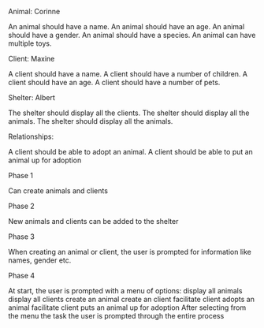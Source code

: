 Animal: Corinne

An animal should have a name.
An animal should have an age.
An animal should have a gender.
An animal should have a species.
An animal can have multiple toys.

Client: Maxine

A client should have a name.
A client should have a number of children.
A client should have an age.
A client should have a number of pets.

Shelter: Albert

The shelter should display all the clients.
The shelter should display all the animals.
The shelter should display all the animals.

Relationships:

A client should be able to adopt an animal.
A client should be able to put an animal up for adoption

Phase 1

Can create animals and clients


Phase 2

New animals and clients can be added to the shelter

Phase 3

When creating an animal or client, the user is prompted for information like names, gender etc.

Phase 4

At start, the user is prompted with a menu of options:
display all animals
display all clients
create an animal
create an client
facilitate client adopts an animal
facilitate client puts an animal up for adoption
After selecting from the menu the task the user is prompted through the entire process
